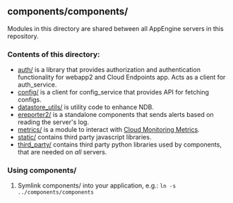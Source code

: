 components/components/
----------------------

Modules in this directory are shared between all AppEngine servers in this
repository.


### Contents of this directory:

  - [auth/](auth) is a library that provides authorization and authentication
    functionality for webapp2 and Cloud Endpoints app. Acts as a client for
    auth_service.
  - [config/](config) is a client for config_service that provides API for
    fetching configs.
  - [datastore_utils/](datastore_utils) is utility code to enhance NDB.
  - [ereporter2/](ereporter2) is a standalone components that sends alerts based
    on reading the server's log.
  - [metrics/](metrics) is a module to interact with [Cloud Monitoring
    Metrics](https://cloud.google.com/monitoring/custom-metrics).
  - [static/](static) contains third party javascript libraries.
  - [third_party/](third_party) contains third party python libraries used by
    components, that are needed on *all* servers.


### Using components/

  1. Symlink components/ into your application, e.g.:
     `ln -s ../components/components`
